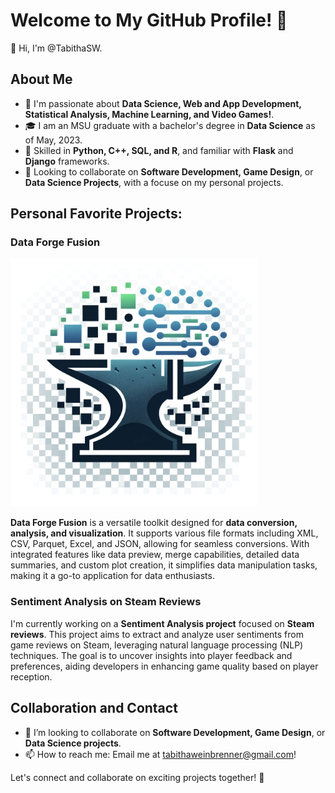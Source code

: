 # Welcome to My GitHub Profile! 🚀

👋 Hi, I'm @TabithaSW.

## About Me

- 👀 I'm passionate about **Data Science, Web and App Development, Statistical Analysis, Machine Learning, and Video Games!**.
- 🎓 I am an MSU graduate with a bachelor's degree in **Data Science** as of May, 2023.
- 🌱 Skilled in **Python, C++, SQL, and R**, and familiar with **Flask** and **Django** frameworks.
- 💞️ Looking to collaborate on **Software Development, Game Design**, or **Data Science Projects**, with a focuse on my personal projects.

## Personal Favorite Projects:

### Data Forge Fusion

![Figure 1](logo.png) 

**Data Forge Fusion** is a versatile toolkit designed for **data conversion, analysis, and visualization**. It supports various file formats including XML, CSV, Parquet, Excel, and JSON, allowing for seamless conversions. With integrated features like data preview, merge capabilities, detailed data summaries, and custom plot creation, it simplifies data manipulation tasks, making it a go-to application for data enthusiasts.

### Sentiment Analysis on Steam Reviews
I'm currently working on a **Sentiment Analysis project** focused on **Steam reviews**. This project aims to extract and analyze user sentiments from game reviews on Steam, leveraging natural language processing (NLP) techniques. The goal is to uncover insights into player feedback and preferences, aiding developers in enhancing game quality based on player reception.

## Collaboration and Contact

- 💼 I’m looking to collaborate on **Software Development, Game Design**, or **Data Science projects**.
- 📫 How to reach me: Email me at tabithaweinbrenner@gmail.com!

Let's connect and collaborate on exciting projects together! 🌟
